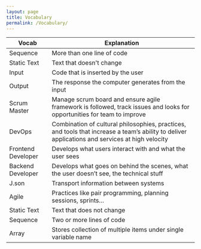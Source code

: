 ```yaml
---
layout: page
title: Vocabulary
permalink: /Vocabulary/
---
```


| Vocab     | Explanation |
| ---------- | ---------- |
| Sequence  | More than one line of code |
| Static Text | Text that doesn't change |
| Input | Code that is inserted by the user |
| Output | The response the computer generates from the input |
| Scrum Master | Manage scrum board and ensure agile framework is followed, track issues and looks for opportunities for team to improve |
| DevOps | Combination of cultural philosophies, practices, and tools that increase a team’s ability to deliver applications and services at high velocity |
| Frontend Developer | Develops what users interact with and what the user sees |
| Backend Developer | Develops what goes on behind the scenes, what the user doesn’t see, the technical stuff |
| J.son | Transport information between systems |
| Agile | Practices like pair programming, planning sessions, sprints… |
| Static Text | Text that does not change |
| Sequence | Two or more lines of code |
| Array | Stores collection of multiple items under single variable name |